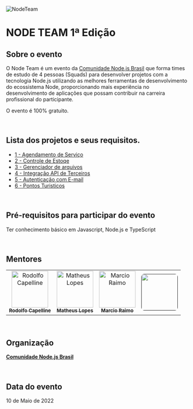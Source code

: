 ![NodeTeam](https://i.imgur.com/OcB0y3X.png)

# NODE TEAM 1ª Edição

## **Sobre o evento**

O Node Team é um evento da [Comunidade Node.js Brasil](https://www.facebook.com/groups/1407602962733165) que forma times de estudo de 4 pessoas (Squads) para desenvolver projetos com a tecnologia Node.js utilizando as melhores ferramentas de desenvolvimento do ecossistema Node, proporcionando mais experiência no desenvolvimento de aplicações que possam contribuir na carreira profissional do participante.

O evento é 100% gratuito.

</br>

## Lista dos projetos e seus requisitos.

- [1 - Agendamento de Serviço](https://github.com/nodejsbrasil/nodeteam/projetos/projeto-1.md)
- [2 - Controle de Estoqe](https://github.com/nodejsbrasil/nodeteam/projetos/projeto-2.md)
- [3 - Gerenciador de arquivos](https://github.com/nodejsbrasil/nodeteam/projetos/projeto-3.md)
- [4 - Integração API de Terceiros](https://github.com/nodejsbrasil/nodeteam/projetos/projeto-4.md)
- [5 - Autenticação com E-mail](https://github.com/nodejsbrasil/nodeteam/projetos/projeto-5.md)
- [6 - Pontos Turisticos](https://github.com/nodejsbrasil/nodeteam/projetos/projeto-6.md)

</br>

## Pré-requisitos para participar do evento

Ter conhecimento básico em Javascript, Node.js e TypeScript

</br>

## Mentores

<table>
  <tr>
    <td align="center">
      <a href="https://github.com/dorfo-dev" target="_blank">
        <img style="border-radius: 0px;" src="https://avatars.githubusercontent.com/u/9588535?v=4" width="100px;" alt="Rodolfo Capelline"/>
        <br />
        <sub>
          <b>Rodolfo Capelline</b>
        </sub> 
      </a>
    </td>
    <td align="center">
      <a href="https://github.com/inolopesm" target="_blank">
        <img style="border-radius: 0px;" src="https://avatars.githubusercontent.com/u/55152059?v=4" width="100px;" alt="Matheus Lopes"/>
        <br />
        <sub>
          <b>Matheus Lopes</b>
        </sub> 
      </a>
    </td>
    <td align="center">
      <a href="https://github.com/MarcioRaimo" target="_blank">
        <img style="border-radius: 0px;" src="https://avatars.githubusercontent.com/u/12610837?v=4" width="100px;" alt="Marcio Raimo"/>
        <br />
        <sub>
          <b>Marcio Raimo</b>
        </sub> 
      </a>
    </td>
    <td align="center">
      <a href="" target="_blank">
        <img style="border-radius: 8%;" src="" width="100px;" alt=""/>
        <br />
        <sub>
          <b></b>
        </sub> 
      </a>
    </td>
  </tr>
</table>

</br>

## Organização

[**Comunidade Node.js Brasil**](https://www.facebook.com/groups/1407602962733165)

</br>

## Data do evento

10 de Maio de 2022